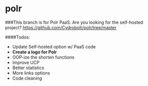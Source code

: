 polr
====

###This branch is for Polr PaaS. Are you looking for the self-hosted project? https://github.com/Cydrobolt/polr/tree/master

####Todos:

- Update Self-hosted option w/ PaaS code
- **Create a logo for Polr**
- OOP-ize the shorten functions
- Improve UCP
- Better statistics
- More links options
- Code cleaning
